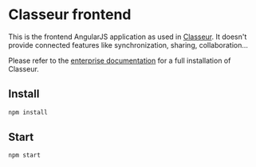 # Classeur frontend

This is the frontend AngularJS application as used in [Classeur](https://app.classeur.io). It doesn't provide connected features like synchronization, sharing, collaboration...

Please refer to the [enterprise documentation](http://classeur.io/help/enterprise/) for a full installation of Classeur.

## Install

```sh
npm install
```

## Start

```sh
npm start
```
